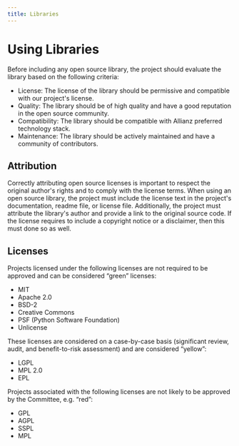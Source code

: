 ```yaml
---
title: Libraries
---
```


# Using Libraries

Before including any open source library, the project should evaluate the library based on the following criteria:

* License: The license of the library should be permissive and compatible with our project's license.
* Quality: The library should be of high quality and have a good reputation in the open source community.
* Compatibility: The library should be compatible with Allianz preferred technology stack.
* Maintenance: The library should be actively maintained and have a community of contributors.

## Attribution

Correctly attributing open source licenses is important to respect the original author's rights and to comply with the license terms. When using an open source library, the project must include the license text in the project's documentation, readme file, or license file. Additionally, the project must attribute the library's author and provide a link to the original source code. If the license requires to include a copyright notice or a disclaimer, then this must done so as well. 

## Licenses

Projects licensed under the following licenses are not required to be approved and can be considered “green” licenses:

* MIT
* Apache 2.0
* BSD-2
* Creative Commons
* PSF (Python Software Foundation)
* Unlicense

These licenses are considered on a case-by-case basis (significant review, audit, and benefit-to-risk assessment) and are considered “yellow”:

* LGPL
* MPL 2.0
* EPL

Projects associated with the following licenses are not likely to be approved by the Committee, e.g. “red”:

* GPL
* AGPL
* SSPL
* MPL
